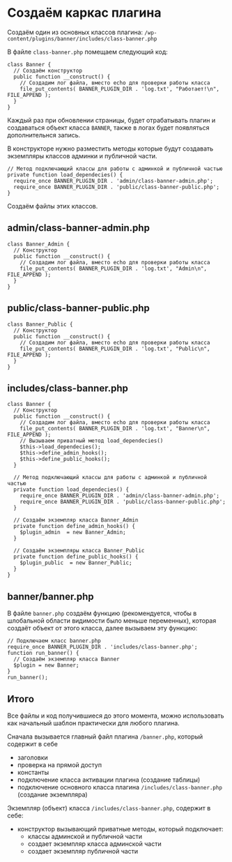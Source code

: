 # Создаём каркас плагина
Создаём один из основных классов плагина: `/wp-content/plugins/banner/includes/class-banner.php`

В файле `class-banner.php` помещаем следующий код:

    class Banner {
      // Создаём конструктор
      public function __construct() {
        // Создадим лог файла, вместо echo для проверки работы класса
        file_put_contents( BANNER_PLUGIN_DIR . 'log.txt', "Работает!\n", FILE_APPEND );
      }
    }

Каждый раз при обновлении страницы, будет отрабатывать плагин и создаваться объект класса `BANNER`, также в логах будет появляться дополнительнся запись.

В конструкторе нужно разместить методы которые будут создавать экземпляры классов админки и публичной части.

    // Метод подключающий классы для работы с админкой и публичной частью
    private function load_dependecies() {
      require_once BANNER_PLUGIN_DIR . 'admin/class-banner-admin.php';
      require_once BANNER_PLUGIN_DIR . 'public/class-banner-public.php';
    }

Создаём файлы этих классов.

## admin/class-banner-admin.php

    class Banner_Admin {
      // Конструктор
      public function __construct() {
        // Создадим лог файла, вместо echo для проверки работы класса
        file_put_contents( BANNER_PLUGIN_DIR . 'log.txt', "Admin\n", FILE_APPEND );
      }
    }


## public/class-banner-public.php

    class Banner_Public {
      // Конструктор
      public function __construct() {
        // Создадим лог файла, вместо echo для проверки работы класса
        file_put_contents( BANNER_PLUGIN_DIR . 'log.txt', "Public\n", FILE_APPEND );
      }
    }

## includes/class-banner.php

    class Banner {
      // Конструктор
      public function __construct() {
        // Создадим лог файла, вместо echo для проверки работы класса
        file_put_contents( BANNER_PLUGIN_DIR . 'log.txt', "Banner\n", FILE_APPEND );
        // Вызываем приватный метод load_dependecies()
        $this->load_dependecies();
        $this->define_admin_hooks();
        $this->define_public_hooks();
      }

      // Метод подключающий классы для работы с админкой и публичной частью
      private function load_dependecies() {
        require_once BANNER_PLUGIN_DIR . 'admin/class-banner-admin.php';
        require_once BANNER_PLUGIN_DIR . 'public/class-banner-public.php';
      }

      // Создаём экземпляр класса Banner_Admin
      private function define_admin_hooks() {
        $plugin_admin  = new Banner_Admin;
      }

      // Создаём экземпляры класса Banner_Public
      private function define_public_hooks() {
        $plugin_public  = new Banner_Public;
      }
    }

## banner/banner.php
В файле `banner.php` создаём функцию (рекомендуется, чтобы в шлобальной области видимости было меньше переменных), которая создаёт объект от этого класса, далее вызываем эту функцию:

    // Подключаем класс banner.php
    require_once BANNER_PLUGIN_DIR . 'includes/class-banner.php';
    function run_banner() {
      // Создаём экземпляр класса Banner
      $plugin = new Banner;
    }
    run_banner();

## Итого
Все файлы и код получившиеся до этого момента, можно использовать как начальный шаблон практически для любого плагина.

Сначала вызывается главный файл плагина `/banner.php`, который содержит в себе
- заголовки
- проверка на прямой доступ
- константы
- подключение класса активации плагина (создание таблицы)
- подключение основного класса плагина `/includes/class-banner.php` (создание экземпляра)

Экземпляр (объект) класса `/includes/class-banner.php`, содержит в себе:
- конструктор вызывающий приватные методы, который подключает:
  - классы админской и публичной части
  - создает экземпляр класса админской части
  - создает экземпляр публичной части
